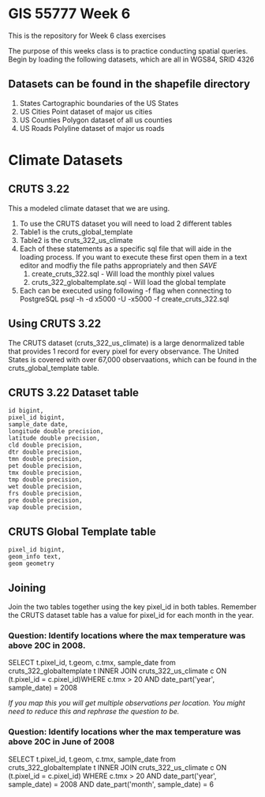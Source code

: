 # GIS 55777 Week 6
This is the repository for Week 6 class exercises

The purpose of this weeks class is to practice conducting spatial queries.
Begin by loading the following datasets, which are all in WGS84, SRID 4326
## Datasets can be found in the shapefile directory
1. States 
Cartographic boundaries of the US States
1. US Cities
Point dataset of major us cities
1. US Counties
Polygon dataset of all us counties
1. US Roads
Polyline dataset of major us roads

# Climate Datasets

## CRUTS 3.22
This a modeled climate dataset that we are using.
1. To use the CRUTS dataset you will need to load 2 different tables
1. Table1 is the cruts_global_template
1. Table2 is the cruts_322_us_climate
1. Each of these statements as a specific sql file that will aide in the loading process. If you want to execute these first open them in a text editor and modfiy the file paths appropriately and then *SAVE*
    1. create_cruts_322.sql - Will load the monthly pixel values
    1. cruts_322_globaltemplate.sql - Will load the global template
1. Each can be executed using following -f flag when connecting to PostgreSQL
psql -h  -d x5000 -U -x5000 -f create_cruts_322.sql

## Using CRUTS 3.22
The CRUTS dataset (cruts_322_us_climate) is a large denormalized table that provides 1 record for every pixel for every observance. The United States is covered with over 67,000 observaations, which can be found in the cruts_global_template table.

## CRUTS 3.22 Dataset table
    id bigint,
    pixel_id bigint,
    sample_date date,
    longitude double precision,
    latitude double precision,
    cld double precision,
    dtr double precision,
    tmn double precision,
    pet double precision,
    tmx double precision,
    tmp double precision,
    wet double precision,
    frs double precision,
    pre double precision,
    vap double precision,

## CRUTS Global Template table
    pixel_id bigint,
    geom_info text,
    geom geometry

## Joining
Join the two tables together using the key pixel_id in both tables. Remember the CRUTS dataset table has a value for pixel_id for each month in the year. 

### Question: Identify locations where the max temperature was above 20C in 2008. 
SELECT t.pixel_id, t.geom, c.tmx, sample_date
from cruts_322_globaltemplate t
INNER JOIN cruts_322_us_climate c ON (t.pixel_id = c.pixel_id)WHERE c.tmx > 20 AND
date_part('year', sample_date) = 2008

*If you map this you will get multiple observations per location. You might need to reduce this and rephrase the question to be.*

### Question: Identify locations wher the max temperature was above 20C in June of 2008
SELECT t.pixel_id, t.geom, c.tmx, sample_date
from cruts_322_globaltemplate t
INNER JOIN cruts_322_us_climate c ON (t.pixel_id = c.pixel_id)
WHERE c.tmx > 20 AND
date_part('year', sample_date) = 2008 AND date_part('month', sample_date) = 6



